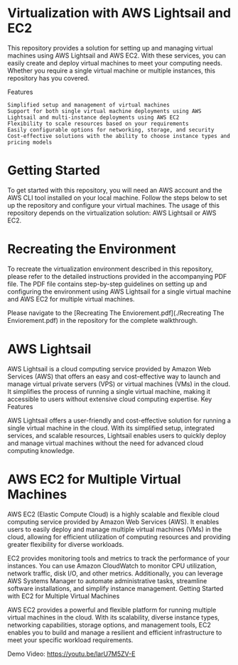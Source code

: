 # Virtualization with AWS Lightsail and EC2

This repository provides a solution for setting up and managing virtual machines using AWS Lightsail and AWS EC2. With these services, you can easily create and deploy virtual machines to meet your computing needs. Whether you require a single virtual machine or multiple instances, this repository has you covered.


Features

    Simplified setup and management of virtual machines
    Support for both single virtual machine deployments using AWS Lightsail and multi-instance deployments using AWS EC2
    Flexibility to scale resources based on your requirements
    Easily configurable options for networking, storage, and security
    Cost-effective solutions with the ability to choose instance types and pricing models

# Getting Started

To get started with this repository, you will need an AWS account and the AWS CLI tool installed on your local machine. Follow the steps below to set up the repository and configure your virtual machines.
The usage of this repository depends on the virtualization solution: AWS Lightsail or AWS EC2.

# Recreating the Environment

To recreate the virtualization environment described in this repository, please refer to the detailed instructions provided in the accompanying PDF file. The PDF file contains step-by-step guidelines on setting up and configuring the environment using AWS Lightsail for a single virtual machine and AWS EC2 for multiple virtual machines.

Please navigate to the [Recreating The Enviorement.pdf](./Recreating The Enviorement.pdf) in the repository for the complete walkthrough.


# AWS Lightsail

AWS Lightsail is a cloud computing service provided by Amazon Web Services (AWS) that offers an easy and cost-effective way to launch and manage virtual private servers (VPS) or virtual machines (VMs) in the cloud. It simplifies the process of running a single virtual machine, making it accessible to users without extensive cloud computing expertise.
Key Features

AWS Lightsail offers a user-friendly and cost-effective solution for running a single virtual machine in the cloud. With its simplified setup, integrated services, and scalable resources, Lightsail enables users to quickly deploy and manage virtual machines without the need for advanced cloud computing knowledge.

# AWS EC2 for Multiple Virtual Machines

AWS EC2 (Elastic Compute Cloud) is a highly scalable and flexible cloud computing service provided by Amazon Web Services (AWS). It enables users to easily deploy and manage multiple virtual machines (VMs) in the cloud, allowing for efficient utilization of computing resources and providing greater flexibility for diverse workloads.

EC2 provides monitoring tools and metrics to track the performance of your instances. You can use Amazon CloudWatch to monitor CPU utilization, network traffic, disk I/O, and other metrics. Additionally, you can leverage AWS Systems Manager to automate administrative tasks, streamline software installations, and simplify instance management.
Getting Started with EC2 for Multiple Virtual Machines

AWS EC2 provides a powerful and flexible platform for running multiple virtual machines in the cloud. With its scalability, diverse instance types, networking capabilities, storage options, and management tools, EC2 enables you to build and manage a resilient and efficient infrastructure to meet your specific workload requirements.

Demo Video: https://youtu.be/larU7M5ZV-E



